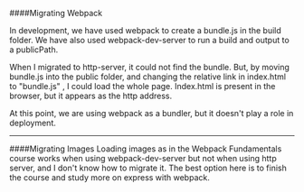 ####Migrating Webpack 

In development, we have used webpack to create a bundle.js in the build folder. We have also used webpack-dev-server to run a build and output to a publicPath. 

When I migrated to http-server, it could not find the bundle. But, by moving bundle.js into the public folder, and changing the relative link in index.html to "bundle.js" , I could load the whole page. Index.html is present in the browser, but it appears as the http address. 

At this point, we are using webpack as a bundler, but it doesn't play a role in deployment. 

---
####Migrating Images 
Loading images as in the Webpack Fundamentals course works when using webpack-dev-server but not when using http server, and I don't know how to migrate it. The best option here is to finish the course and study more on express with webpack. 
